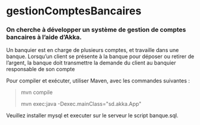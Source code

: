 # gestionComptesBancaires
<h3> On cherche à développer un système de gestion de comptes bancaires à l’aide d’Akka.</h3>
Un banquier est en charge de plusieurs comptes, et travaille dans une banque. Lorsqu’un client se présente à la
banque pour déposer ou retirer de l’argent, la banque doit transmettre la demande du client au banquier responsable de son compte

Pour compiler et exécuter, utiliser Maven, avec les commandes suivantes :
>mvn compile
> 
> mvn exec:java -Dexec.mainClass="sd.akka.App"

Veuillez installer mysql et executer sur le serveur le script banque.sql.
